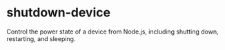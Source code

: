 # shutdown-device
Control the power state of a device from Node.js, including shutting down, restarting, and sleeping.
